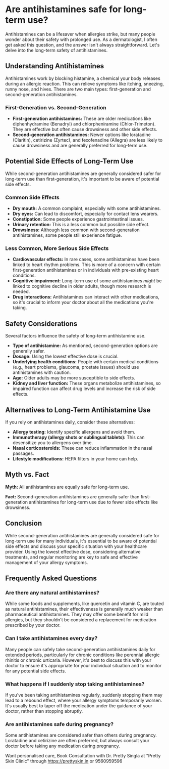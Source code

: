 # Are antihistamines safe for long-term use?

Antihistamines can be a lifesaver when allergies strike, but many people wonder about their safety with prolonged use. As a dermatologist, I often get asked this question, and the answer isn't always straightforward. Let's delve into the long-term safety of antihistamines.

## Understanding Antihistamines

Antihistamines work by blocking histamine, a chemical your body releases during an allergic reaction. This can relieve symptoms like itching, sneezing, runny nose, and hives. There are two main types: first-generation and second-generation antihistamines.

### First-Generation vs. Second-Generation

*   **First-generation antihistamines:** These are older medications like diphenhydramine (Benadryl) and chlorpheniramine (Chlor-Trimeton). They are effective but often cause drowsiness and other side effects.
*   **Second-generation antihistamines:** Newer options like loratadine (Claritin), cetirizine (Zyrtec), and fexofenadine (Allegra) are less likely to cause drowsiness and are generally preferred for long-term use.

## Potential Side Effects of Long-Term Use

While second-generation antihistamines are generally considered safer for long-term use than first-generation, it's important to be aware of potential side effects.

### Common Side Effects

*   **Dry mouth:** A common complaint, especially with some antihistamines.
*   **Dry eyes:** Can lead to discomfort, especially for contact lens wearers.
*   **Constipation:** Some people experience gastrointestinal issues.
*   **Urinary retention:** This is a less common but possible side effect.
*   **Drowsiness:** Although less common with second-generation antihistamines, some people still experience fatigue.

### Less Common, More Serious Side Effects

*   **Cardiovascular effects:** In rare cases, some antihistamines have been linked to heart rhythm problems. This is more of a concern with certain first-generation antihistamines or in individuals with pre-existing heart conditions.
*   **Cognitive impairment:** Long-term use of some antihistamines *might* be linked to cognitive decline in older adults, though more research is needed.
*   **Drug interactions:** Antihistamines can interact with other medications, so it's crucial to inform your doctor about all the medications you're taking.

## Safety Considerations

Several factors influence the safety of long-term antihistamine use.

*   **Type of antihistamine:** As mentioned, second-generation options are generally safer.
*   **Dosage:** Using the lowest effective dose is crucial.
*   **Underlying health conditions:** People with certain medical conditions (e.g., heart problems, glaucoma, prostate issues) should use antihistamines with caution.
*   **Age:** Older adults may be more susceptible to side effects.
*   **Kidney and liver function:** These organs metabolize antihistamines, so impaired function can affect drug levels and increase the risk of side effects.

## Alternatives to Long-Term Antihistamine Use

If you rely on antihistamines daily, consider these alternatives:

*   **Allergy testing:** Identify specific allergens and avoid them.
*   **Immunotherapy (allergy shots or sublingual tablets):** This can desensitize you to allergens over time.
*   **Nasal corticosteroids:** These can reduce inflammation in the nasal passages.
*   **Lifestyle modifications:** HEPA filters in your home can help.

## Myth vs. Fact

**Myth:** All antihistamines are equally safe for long-term use.

**Fact:** Second-generation antihistamines are generally safer than first-generation antihistamines for long-term use due to fewer side effects like drowsiness.

## Conclusion

While second-generation antihistamines are generally considered safe for long-term use for many individuals, it's essential to be aware of potential side effects and discuss your specific situation with your healthcare provider. Using the lowest effective dose, considering alternative treatments, and regular monitoring are key to safe and effective management of your allergy symptoms.

## Frequently Asked Questions

### Are there any natural antihistamines?

While some foods and supplements, like quercetin and vitamin C, are touted as natural antihistamines, their effectiveness is generally much weaker than pharmaceutical antihistamines. They may offer some benefit for mild allergies, but they shouldn't be considered a replacement for medication prescribed by your doctor.

### Can I take antihistamines every day?

Many people can safely take second-generation antihistamines daily for extended periods, particularly for chronic conditions like perennial allergic rhinitis or chronic urticaria. However, it's best to discuss this with your doctor to ensure it's appropriate for your individual situation and to monitor for any potential side effects.

### What happens if I suddenly stop taking antihistamines?

If you've been taking antihistamines regularly, suddenly stopping them may lead to a rebound effect, where your allergy symptoms temporarily worsen. It's usually best to taper off the medication under the guidance of your doctor, rather than stopping abruptly.

### Are antihistamines safe during pregnancy?

Some antihistamines are considered safer than others during pregnancy. Loratadine and cetirizine are often preferred, but always consult your doctor before taking any medication during pregnancy.

Want personalised care, Book Consultation with Dr. Pretty Singla at "Pretty Skin Clinic" through https://prettyskin.in or 9560959596
